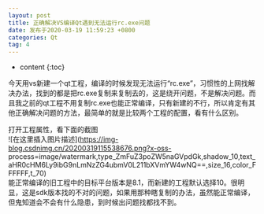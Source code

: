 ```yaml
---
layout: post
title: 正确解决VS编译Qt遇到无法运行rc.exe问题
date: 发布于2020-03-19 11:59:23 +0800
categories: Qt
tag: 4
---
```


* content
{:toc}

今天用vs新建一个qt工程，编译的时候发现无法运行“rc.exe”，习惯性的上网找解决办法，找到的都是把rc.exe复制来复制去的，这是绕开问题，不是解决问题。而且我之前的qt工程不用复制rc.exe也能正常编译，只有新建的不行，所以肯定有其他正确解决问题的方法，最简单的就是比较两个工程的配置，看有什么区别。  
<!-- more -->

打开工程属性，看下面的截图  
![在这里插入图片描述](https://img-blog.csdnimg.cn/20200319115538676.png?x-oss-
process=image/watermark,type_ZmFuZ3poZW5naGVpdGk,shadow_10,text_aHR0cHM6Ly9ibG9nLmNzZG4ubmV0L211bXVmYW4wNQ==,size_16,color_FFFFFF,t_70)  
能正常编译的旧工程中的目标平台版本是8.1，而新建的工程默认选择10。很明显，这是sdk版本找的不对的问题，如果用那种瞎复制的办法，虽然能正常编译，但鬼知道会不会有什么隐患，到时候出问题找都找不到。

